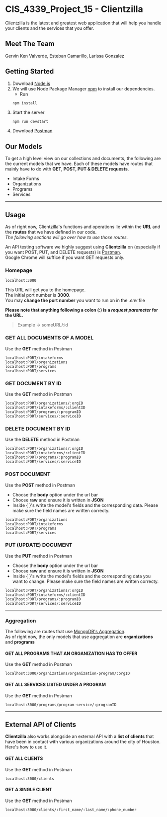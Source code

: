 # CIS_4339_Project_15 - Clientzilla
Clientzilla is the latest and greatest web application that will help you handle
your clients and the services that you offer.

## Meet The Team
Gervin Ken Valverde, Esteban Camarillo, Larissa Gonzalez

## Getting Started
1. Download [Node.js](https://nodejs.org/en/download/) 
2. We will use Node Package Manager [npm](https://docs.npmjs.com/downloading-and-installing-node-js-and-npm) to install our dependencies.
    - Run
    ```
    npm install
    ```
3. Start the server
    ```python
    npm run devstart
    ```
4. Download [Postman](https://www.postman.com/)

## Our Models
To get  a high level view on our collections and documents, the following are the current models that we have. Each of these models have routes that mainly have to do with **GET, POST, PUT & DELETE requests**.
- Intake Forms
- Organizations
- Programs
- Services
---
## Usage
As of right now, Clientzilla's functions and operations lie within the **URL** and the **routes** that we have defined in our code. <br>
*The following sections will go over how to use those routes.*

An API testing software we highly suggest using **Clientzilla** on (especially if you want POST, PUT, and DELETE requests) is [Postman](https://www.postman.com/). <br>
Google Chrome will suffice if you want GET requests only.

### Homepage
```
localhost:3000
``` 
This URL will get you to the homepage. <br>
The initial port number is **3000**. <br>
You may **change the port number** you want to run on in the *.env* file

**Please note that anything following a colon (:) is a _request parameter_ for the URL.**
> Example -> someURL/:id

### GET ALL DOCUMENTS OF A MODEL
Use the **GET** method in Postman
```
localhost:PORT/intakeforms
localhost:PORT/organizations
localhost:PORT/programs
localhost:PORT/services
```

### GET DOCUMENT BY ID
Use the **GET** method in Postman
```
localhost:PORT/organizations/:orgID
localhost:PORT/intakeforms/:clientID
localhost:PORT/programs/:programID
localhost:PORT/services/:serviceID
```

### DELETE DOCUMENT BY ID
Use the **DELETE** method in Postman
```
localhost:PORT/organizations/:orgID
localhost:PORT/intakeforms/:clientID
localhost:PORT/programs/:programID
localhost:PORT/services/:serviceID
```

### POST DOCUMENT
Use the **POST** method in Postman
- Choose the **body** option under the url bar
- Choose **raw** and ensure it is written in **JSON**
- Inside { }'s write the model's fields and the corresponding data. Please make sure the field names are written correcty.
```
localhost:PORT/organizations
localhost:PORT/intakeforms
localhost:PORT/programs
localhost:PORT/services
```

### PUT (UPDATE) DOCUMENT
Use the **PUT** method in Postman
- Choose the **body** option under the url bar
- Choose **raw** and ensure it is written in **JSON**
- Inside { }'s write the model's fields and the corresponding data you want to change. Please make sure the field names are written correcty.
```
localhost:PORT/organizations/:orgID
localhost:PORT/intakeforms/:clientID
localhost:PORT/programs/:programID
localhost:PORT/services/:serviceID
```
---
### Aggregation
The following are routes that use [MongoDB's Aggregation](https://docs.mongodb.com/manual/aggregation/). <br>
As of right now, the only models that use aggregation are **organizations** and **programs**

#### GET ALL PROGRAMS THAT AN ORGANIZATION HAS TO OFFER
Use the **GET** method in Postman
```
localhost:3000/organizations/organization-program/:orgID
```

#### GET ALL SERVICES LISTED UNDER A PROGRAM
Use the **GET** method in Postman
```
localhost:3000/programs/program-service/:programID
```
---
## External API of Clients
**Clientzilla** also works alongside an external API with a **list of clients** that have been in contact with various organizations around the city of Houston. Here's how to use it.

#### GET ALL CLIENTS
Use the **GET** method in Postman
```
localhost:3000/clients
```

#### GET A SINGLE CLIENT
Use the **GET** method in Postman
```
localhost:3000/clients/:first_name/:last_name/:phone_number
```
